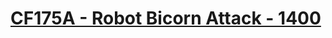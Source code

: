 # [CF175A - Robot Bicorn Attack - 1400](https://codeforces.com/problemset/problem/175/A)
<!--tags: brute force, implementation-->

